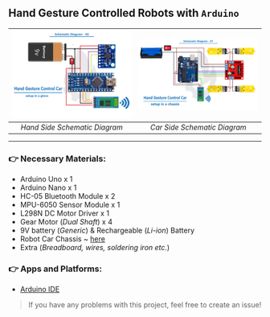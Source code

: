 ## Hand Gesture Controlled Robots with `Arduino`

| ![RobotBy: flameAutomation](./SchematicDiagram/Hand_Side.jpg) | ![RobotBy: flameAutomation](./SchematicDiagram/Car_Side.jpg)
|:--:|:--:|
| *Hand Side Schematic Diagram* | *Car Side Schematic Diagram* |

---

### :point_right: Necessary Materials:

* Arduino Uno x 1
* Arduino Nano x 1
* HC-05 Bluetooth Module x 2
* MPU-6050 Sensor Module x 1
* L298N DC Motor Driver x 1
* Gear Motor (*Dual Shaft*) x 4
* 9V battery (*Generic*) & Rechargeable (*Li-ion*) Battery
* Robot Car Chassis ~ [here](./LaserCutFiles/)
* Extra (*Breadboard, wires, soldering iron etc.*)

### :point_right: Apps and Platforms:

* [Arduino IDE](https://www.arduino.cc/en/software)

> If you have any problems with this project, feel free to create an issue!
